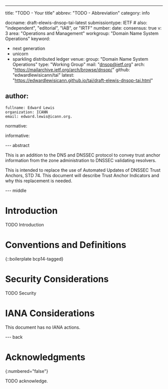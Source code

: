 ---
title: "TODO - Your title"
abbrev: "TODO - Abbreviation"
category: info

docname: draft-elewis-dnsop-tai-latest
submissiontype: IETF  # also: "independent", "editorial", "IAB", or "IRTF"
number:
date:
consensus: true
v: 3
area: "Operations and Management"
workgroup: "Domain Name System Operations"
keyword:
 - next generation
 - unicorn
 - sparkling distributed ledger
venue:
  group: "Domain Name System Operations"
  type: "Working Group"
  mail: "dnsop@ietf.org"
  arch: "https://mailarchive.ietf.org/arch/browse/dnsop/"
  github: "edwardlewisicann/tai"
  latest: "https://edwardlewisicann.github.io/tai/draft-elewis-dnsop-tai.html"

author:
 -
    fullname: Edward Lewis
    organization: ICANN
    email: edward.lewis@icann.org.

normative:

informative:


--- abstract

This is an addition to the DNS and DNSSEC protocol to convey trust anchor information from the zone administration to DNSSEC validating resolvers.

This is intended to replace the use of Automated Updates of DNSSEC Trust Anchors, STD 74.  This document will describe Trust Anchor Indicators and why this replacement is needed.


--- middle

# Introduction

TODO Introduction


# Conventions and Definitions

{::boilerplate bcp14-tagged}


# Security Considerations

TODO Security


# IANA Considerations

This document has no IANA actions.


--- back

# Acknowledgments
{:numbered="false"}

TODO acknowledge.
